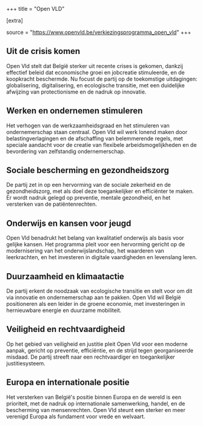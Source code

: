 +++
title = "Open VLD"

[extra]

source = "https://www.openvld.be/verkiezingsprogramma_open_vld"
+++

## Uit de crisis komen
Open Vld stelt dat België sterker uit recente crises is gekomen, dankzij effectief beleid dat economische groei en jobcreatie stimuleerde, en de koopkracht beschermde. Nu focust de partij op de toekomstige uitdagingen: globalisering, digitalisering, en ecologische transitie, met een duidelijke afwijzing van protectionisme en de nadruk op innovatie.

## Werken en ondernemen stimuleren
Het verhogen van de werkzaamheidsgraad en het stimuleren van ondernemerschap staan centraal. Open Vld wil werk lonend maken door belastingverlagingen en de afschaffing van belemmerende regels, met speciale aandacht voor de creatie van flexibele arbeidsmogelijkheden en de bevordering van zelfstandig ondernemerschap.

## Sociale bescherming en gezondheidszorg
De partij zet in op een hervorming van de sociale zekerheid en de gezondheidszorg, met als doel deze toegankelijker en efficiënter te maken. Er wordt nadruk gelegd op preventie, mentale gezondheid, en het versterken van de patiëntenrechten.

## Onderwijs en kansen voor jeugd
Open Vld benadrukt het belang van kwalitatief onderwijs als basis voor gelijke kansen. Het programma pleit voor een hervorming gericht op de modernisering van het onderwijslandschap, het waarderen van leerkrachten, en het investeren in digitale vaardigheden en levenslang leren.

## Duurzaamheid en klimaatactie
De partij erkent de noodzaak van ecologische transitie en stelt voor om dit via innovatie en ondernemerschap aan te pakken. Open Vld wil België positioneren als een leider in de groene economie, met investeringen in hernieuwbare energie en duurzame mobiliteit.

## Veiligheid en rechtvaardigheid
Op het gebied van veiligheid en justitie pleit Open Vld voor een moderne aanpak, gericht op preventie, efficiëntie, en de strijd tegen georganiseerde misdaad. De partij streeft naar een rechtvaardiger en toegankelijker justitiesysteem.

## Europa en internationale positie
Het versterken van België's positie binnen Europa en de wereld is een prioriteit, met de nadruk op internationale samenwerking, handel, en de bescherming van mensenrechten. Open Vld steunt een sterker en meer verenigd Europa als fundament voor vrede en welvaart.